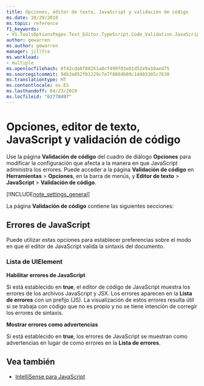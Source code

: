 ```yaml
---
title: Opciones, editor de texto, JavaScript y validación de código
ms.date: 10/29/2018
ms.topic: reference
f1_keywords:
- VS.ToolsOptionsPages.Text_Editor.TypeScript.Code_Validation.JavaScript_Errors
author: gewarren
ms.author: gewarren
manager: jillfra
ms.workload:
- multiple
ms.openlocfilehash: 6f42cda0f80261a0cf499f03e01d52e9a10ae475
ms.sourcegitcommit: 94b3a052fb1229c7e7f8804b09c1d403385c7630
ms.translationtype: HT
ms.contentlocale: es-ES
ms.lasthandoff: 04/23/2019
ms.locfileid: "62778497"
---
```

# <a name="options-text-editor-javascript-code-validation"></a>Opciones, editor de texto, JavaScript y validación de código
Use la página **Validación de código** del cuadro de diálogo **Opciones** para modificar la configuración que afecta a la manera en que JavaScript administra los errores. Puede acceder a la página **Validación de código** en **Herramientas** > **Opciones**, en la barra de menús, y **Editor de texto** > **JavaScript** > **Validación de código**.

[!INCLUDE[note_settings_general](../../data-tools/includes/note_settings_general_md.md)]

La página **Validación de código** contiene las siguientes secciones:

## <a name="javascript-errors"></a>Errores de JavaScript
 Puede utilizar estas opciones para establecer preferencias sobre el modo en que el editor de JavaScript valida la sintaxis del documento.

### <a name="uielement-list"></a>Lista de UIElement
 **Habilitar errores de JavaScript**

 Si está establecido en **true**, el editor de código de JavaScript muestra los errores de los archivos JavaScript y JSX. Los errores aparecen en la **Lista de errores** con un prefijo (JS). La visualización de estos errores resulta útil si se trabaja con código que no es propio y no se tiene intención de corregir los errores de sintaxis.

 **Mostrar errores como advertencias**

 Si está establecido en **true**, los errores de JavaScript se muestran como advertencias en lugar de como errores en la **Lista de errores**.

## <a name="see-also"></a>Vea también

- [IntelliSense para JavaScript](../../ide/javascript-intellisense.md)